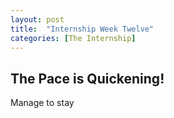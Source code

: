 ```yaml
---
layout: post
title:  "Internship Week Twelve"
categories: [The Internship]
---
```


## The Pace is Quickening!

Manage to stay 